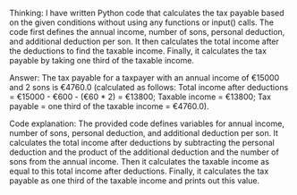  Thinking: I have written Python code that calculates the tax payable based on the given conditions without using any functions or input() calls. The code first defines the annual income, number of sons, personal deduction, and additional deduction per son. It then calculates the total income after the deductions to find the taxable income. Finally, it calculates the tax payable by taking one third of the taxable income.

   Answer: The tax payable for a taxpayer with an annual income of €15000 and 2 sons is €4760.0 (calculated as follows: Total income after deductions = €15000 - €600 - (€60 * 2) = €13800; Taxable income = €13800; Tax payable = one third of the taxable income = €4760.0).

   Code explanation: The provided code defines variables for annual income, number of sons, personal deduction, and additional deduction per son. It calculates the total income after deductions by subtracting the personal deduction and the product of the additional deduction and the number of sons from the annual income. Then it calculates the taxable income as equal to this total income after deductions. Finally, it calculates the tax payable as one third of the taxable income and prints out this value.